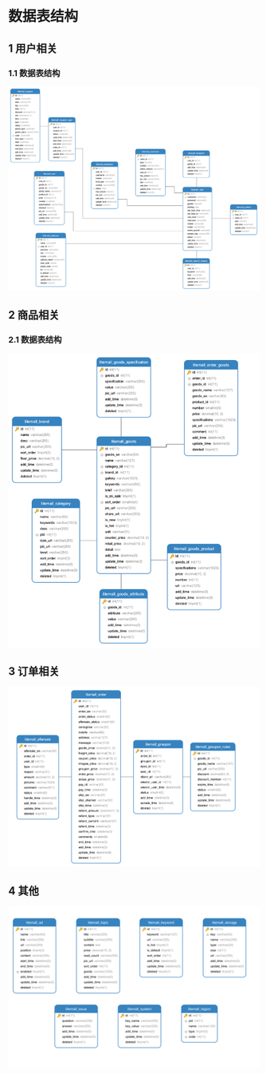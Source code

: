 # 数据表结构

## 1 用户相关

### 1.1 数据表结构

![](./pics/database/user.png)

## 2 商品相关

### 2.1 数据表结构

![](./pics/database/goods.png)

## 3 订单相关

![](./pics/database/order.png)

## 4 其他

![](./pics/database/others.png)

